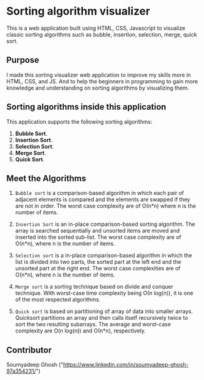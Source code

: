 # Sorting algorithm visualizer

This is a web application built using HTML, CSS, Javascript to visualize classic sorting algorithms such as bubble, insertion, selection, merge, quick sort.

## Purpose

I made this sorting visualizer web application to improve my skills more in
HTML, CSS, and JS. And to help the beginners in programming to gain more knowledge and understanding on sorting algorithms by visualizing them.

## Sorting algorithms inside this application

This application supports the following sorting algorithms:

1. **Bubble Sort**.
2. **Insertion Sort**.
3. **Selection Sort**.
4. **Merge Sort**.
5. **Quick Sort**.

## Meet the Algorithms

1. `Bubble sort` is a comparison-based algorithm in which each pair of adjacent elements is compared and the elements are swapped if they are not in order. The worst case complexity are of Ο(n*n) where n is the number of items.

2. `Insertion Sort` is an in-place comparison-based sorting algorithm. The array is searched sequentially and unsorted items are moved and inserted into the sorted sub-list. The worst case complexity are of Ο(n*n), where n is the number of items.

3. `Selection sort` is a in-place comparison-based algorithm in which the list is divided into two parts, the sorted part at the left end and the unsorted part at the right end. The worst case complexities are of Ο(n*n), where n is the number of items.

4. `Merge sort` is a sorting technique based on divide and conquer technique. With worst-case time complexity being Ο(n log(n)), it is one of the most respected algorithms.

5. `Quick sort` is based on partitioning of array of data into smaller arrays. Quicksort partitions an array and then calls itself recursively twice to sort the two resulting subarrays. The average and worst-case complexity are O(n log(n)) and Ο(n*n), respectively.


## Contributor

Soumyadeep Ghosh ("https://www.linkedin.com/in/soumyadeep-ghosh-97a354231/")
